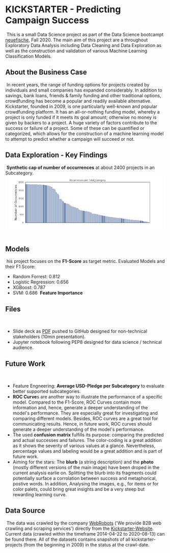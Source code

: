 # KICKSTARTER - Predicting Campaign Success
​
This is a small Data Science project as part of the Data Science bootcampt [neuefische](https://github.com/JonJae/nf_1st_project/blob/master/neuefische.de), Fall 2020.  The main aim of this project are a throughout Exploratory Data Analysis including Data Cleaning and Data Exploration as well as the construction and validation of various Machine Learning Classification Models. 
​
## About the Business Case 
​
In recent years, the range of funding options for projects created by individuals and small companies has expanded considerably. In addition to savings, bank loans, friends & family funding and other traditional options, crowdfunding has become a popular and readily available alternative.
​
Kickstarter, founded in 2009, is one particularly well-known and popular crowdfunding platform. It has an all-or-nothing funding model, whereby a project is only funded if it meets its goal amount; otherwise no money is given by backers to a project. A huge variety of factors contribute to the success or failure of a project. Some of these can be quantified or categorized, which allows for the construction of a machine learning model to attempt to predict whether a campaign will succeed or not.
​
## Data Exploration - Key Findings
​
**Synthetic cap of number of occurrences** at about 2400 projects in an Subcategory. 
​
![Number of Projects in each Subcategory](./figures/count_total_category.png)
​
​
​
​
​
## Models 
​
his project focuses on the **F1-Score** as target metric. Evaluated Models and their F1 Score: 
​
- Random Forrest: 0.812
- Logistic Regression: 0.656
- XGBoost: 0.787
- SVM: 0.686
​
**Feature Importance**
​
​
​
## Files
​
- Slide deck as [PDF](https://datalore.jetbrains.com/notebook/kSrxGEhQhJhKp2WnAKheaO/ltr546h3DRheqkvfSmMWwi/pdf/nf-Project02_KICKSTARTER_Project_Presentation.pdf) pushed to GitHub designed for non-technical stakeholders  (10min  presentation).
- Jupyter notebook following PEP8 designed for data science / technical audience.
​
## Future Work
​
- Feature Engneering: **Average USD-Pledge per Subcategory** to evaluate better supported subcategories.
- **ROC Curve**s are another way to illustrate the  performance of a specific model. Compared to the F1-Score, ROC Curves  contain more information and, hence, generate a deeper understanding of  the model's performance. They are especially great for investigating and comparing different models.  Besides, ROC curves are a great tool for  communicating results. Hence, in future work, ROC curves should generate a deeper understanding of the model's performance.
- The used **confusion matrix** fulfills its purpose:  comparing the predicted and actual successes and failures. The  color-coding is a great addition as it shows the severity of various  values at a glance. Nevertheless, percentage values and labeling would  be a great addition and is part of future work.
- Aiming for the stars: The **blurb** (a string description) and the **photo** (mostly different versions of the main image) have been droped in the  current analysis earlie on. Splitting the blurb into its fragments could potentially surface a corrolation between success and metaphorical,  postive words. In addition, Analysing the images, e.g., for items or for color palets, could bring great insights and be a very steep but  rewarding learning curve.
​
​
​
## Data Source
​
The data was crawled by the company [WebRobots](https://webrobots.io/) ('We provide B2B web crawling and scraping services') directly from the [Kickstarter-Website](https://www.kickstarter.com/).
​
Current data (crawled within the timeframe 2014-04-22 to 2020-08-13) can be found there.
 All of the datasets contains snapshots of all kickstarter-projects (from the beginning in 2009) in the status at the crawl-date.








